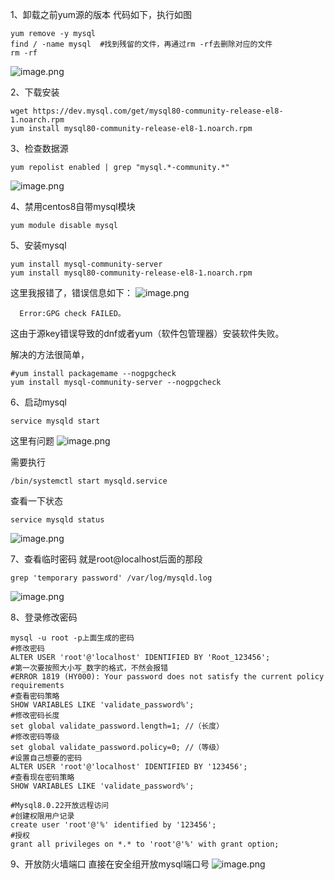 
1、卸载之前yum源的版本
代码如下，执行如图
```
yum remove -y mysql
find / -name mysql  #找到残留的文件，再通过rm -rf去删除对应的文件
rm -rf 
```
![image.png](https://upload-images.jianshu.io/upload_images/15108341-c9b10548f6df5c1d.png?imageMogr2/auto-orient/strip%7CimageView2/2/w/1240)

2、下载安装
```
wget https://dev.mysql.com/get/mysql80-community-release-el8-1.noarch.rpm
yum install mysql80-community-release-el8-1.noarch.rpm
```

3、检查数据源
```
yum repolist enabled | grep "mysql.*-community.*"
```
![image.png](https://upload-images.jianshu.io/upload_images/15108341-f29eb6de449d299a.png?imageMogr2/auto-orient/strip%7CimageView2/2/w/1240)

4、禁用centos8自带mysql模块
```
yum module disable mysql
```

5、安装mysql

```
yum install mysql-community-server
yum install mysql80-community-release-el8-1.noarch.rpm
```
这里我报错了，错误信息如下：
![image.png](https://upload-images.jianshu.io/upload_images/15108341-fadda5647a672ed2.png?imageMogr2/auto-orient/strip%7CimageView2/2/w/1240)

      Error:GPG check FAILED。
这由于源key错误导致的dnf或者yum（软件包管理器）安装软件失败。

解决的方法很简单，

```
#yum install packagemame --nogpgcheck
yum install mysql-community-server --nogpgcheck
```

6、启动mysql
```
service mysqld start
```
这里有问题
![image.png](https://upload-images.jianshu.io/upload_images/15108341-afc43f135ec62518.png?imageMogr2/auto-orient/strip%7CimageView2/2/w/1240)

需要执行
```
/bin/systemctl start mysqld.service
```

查看一下状态
```
service mysqld status
```
![image.png](https://upload-images.jianshu.io/upload_images/15108341-03f74a408aaaa65c.png?imageMogr2/auto-orient/strip%7CimageView2/2/w/1240)

7、查看临时密码
就是root@localhost后面的那段
```
grep 'temporary password' /var/log/mysqld.log
```
![image.png](https://upload-images.jianshu.io/upload_images/15108341-d25dee897c789ecc.png?imageMogr2/auto-orient/strip%7CimageView2/2/w/1240)

8、登录修改密码
```
mysql -u root -p上面生成的密码
#修改密码
ALTER USER 'root'@'localhost' IDENTIFIED BY 'Root_123456';
#第一次要按照大小写_数字的格式，不然会报错
#ERROR 1819 (HY000): Your password does not satisfy the current policy requirements
#查看密码策略
SHOW VARIABLES LIKE 'validate_password%';
#修改密码长度
set global validate_password.length=1; //（长度）
#修改密码等级
set global validate_password.policy=0; //（等级）
#设置自己想要的密码
ALTER USER 'root'@'localhost' IDENTIFIED BY '123456';
#查看现在密码策略
SHOW VARIABLES LIKE 'validate_password%';

#Mysql8.0.22开放远程访问
#创建权限用户记录
create user 'root'@'%' identified by '123456';
#授权
grant all privileges on *.* to 'root'@'%' with grant option;
```

9、开放防火墙端口
直接在安全组开放mysql端口号
![image.png](https://upload-images.jianshu.io/upload_images/15108341-4cbabeb66bbf0258.png?imageMogr2/auto-orient/strip%7CimageView2/2/w/1240)




